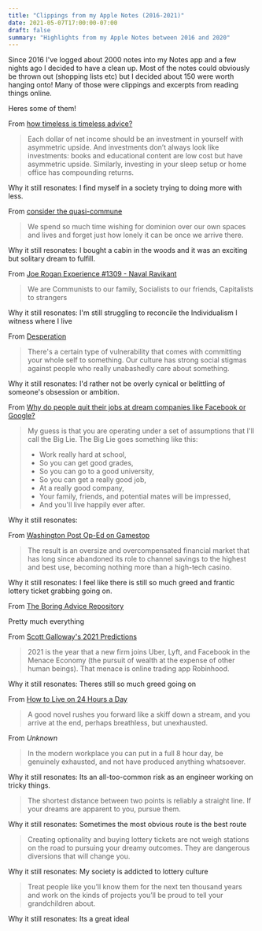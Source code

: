 ```yaml
---
title: "Clippings from my Apple Notes (2016-2021)"
date: 2021-05-07T17:00:00-07:00
draft: false
summary: "Highlights from my Apple Notes between 2016 and 2020"
---
```


Since 2016 I've logged about 2000 notes into my Notes app and a few nights ago I decided to have a clean up. Most of the notes could obviously be thrown out (shopping lists etc) but I decided about 150 were worth hanging onto! Many of those were clippings and excerpts from reading things online.

Heres some of them!

From [how timeless is timeless advice?](https://luttig.substack.com/p/timeful-advice)

> Each dollar of net income should be an investment in yourself with asymmetric upside. And investments don’t always look like investments: books and educational content are low cost but have asymmetric upside. Similarly, investing in your sleep setup or home office has compounding returns.

Why it still resonates: I find myself in a society trying to doing more with less.

From [consider the quasi-commune](https://annehelen.substack.com/p/consider-the-quasi-commune)

> We spend so much time wishing for dominion over our own spaces and lives and forget just how lonely it can be once we arrive there.

Why it still resonates: I bought a cabin in the woods and it was an exciting but solitary dream to fulfill.

From [Joe Rogan Experience #1309​ - Naval Ravikant](https://www.youtube.com/watch?v=3qHkcs3kG44)

> We are Communists to our family, Socialists to our friends, Capitalists to strangers

Why it still resonates: I'm still struggling to reconcile the Individualism I witness where I live

From [Desperation](http://mindingourway.com/desperation/)

> There's a certain type of vulnerability that comes with committing your whole self to something. Our culture has strong social stigmas against people who really unabashedly care about something.

Why it still resonates: I'd rather not be overly cynical or belittling of someone's obsession or ambition.

From [Why do people quit their jobs at dream companies like Facebook or Google?](https://www.quora.com/Why-do-people-quit-their-jobs-at-dream-companies-like-Facebook-or-Google-1?share=1)

> My guess is that you are operating under a set of assumptions that I'll call the Big Lie. The Big Lie goes something like this:
>
> - Work really hard at school,
> - So you can get good grades,
> - So you can go to a good university,
> - So you can get a really good job,
> - At a really good company,
> - Your family, friends, and potential mates will be impressed,
> - And you'll live happily ever after.

Why it still resonates:

From [Washington Post Op-Ed on Gamestop](https://www.washingtonpost.com/business/2021/01/30/financial-regulations-wall-street-sec-gamestop/)

> The result is an oversize and overcompensated financial market that has long since abandoned its role to channel savings to the highest and best use, becoming nothing more than a high-tech casino.

Why it still resonates: I feel like there is still so much greed and frantic lottery ticket grabbing going on.

From [The Boring Advice Repository](https://www.lesswrong.com/posts/HEn2qiMxk5BggN83J/boring-advice-repository)

Pretty much everything

From [Scott Galloway's 2021 Predictions](https://www.profgalloway.com/2021-predictions-person-of-the-year/)

> 2021 is the year that a new firm joins Uber, Lyft, and Facebook in the Menace Economy (the pursuit of wealth at the expense of other human beings). That menace is online trading app Robinhood.

Why it still resonates: Theres still so much greed going on

From [How to Live on 24 Hours a Day](https://www.amazon.com/How-Live-24-Hours-Day/dp/1618956647)

> A good novel rushes you forward like a skiff down a stream, and you arrive at the end, perhaps breathless, but unexhausted.

From _Unknown_

> In the modern workplace you can put in a full 8 hour day, be genuinely exhausted, and not have produced anything whatsoever.

Why it still resonates: Its an all-too-common risk as an engineer working on tricky things.

> The shortest distance between two points is reliably a straight line. If your dreams are apparent to you, pursue them.

Why it still resonates: Sometimes the most obvious route is the best route

> Creating optionality and buying lottery tickets are not weigh stations on the road to pursuing your dreamy outcomes. They are dangerous diversions that will change you.

Why it still resonates: My society is addicted to lottery culture

> Treat people like you’ll know them for the next ten thousand years and work on the kinds of projects you’ll be proud to tell your grandchildren about.

Why it still resonates: Its a great ideal
